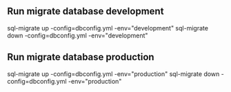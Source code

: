 ## Run migrate database development
sql-migrate up -config=dbconfig.yml -env="development"
sql-migrate down -config=dbconfig.yml -env="development"

## Run migrate database production
sql-migrate up -config=dbconfig.yml -env="production"
sql-migrate down -config=dbconfig.yml -env="production"